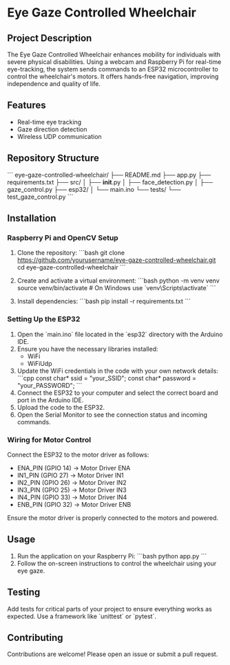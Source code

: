 # Eye Gaze Controlled Wheelchair

## Project Description
The Eye Gaze Controlled Wheelchair enhances mobility for individuals with severe physical disabilities. Using a webcam and Raspberry Pi for real-time eye-tracking, the system sends commands to an ESP32 microcontroller to control the wheelchair's motors. It offers hands-free navigation, improving independence and quality of life.

## Features
- Real-time eye tracking
- Gaze direction detection
- Wireless UDP communication

## Repository Structure
\`\`\`
eye-gaze-controlled-wheelchair/
├── README.md
├── app.py
├── requirements.txt
├── src/
│   ├── __init__.py
│   ├── face_detection.py
│   ├── gaze_control.py
├── esp32/
│   └── main.ino
└── tests/
    └── test_gaze_control.py
\`\`\`

## Installation

### Raspberry Pi and OpenCV Setup

1. Clone the repository:
    \`\`\`bash
    git clone https://github.com/yourusername/eye-gaze-controlled-wheelchair.git
    cd eye-gaze-controlled-wheelchair
    \`\`\`

2. Create and activate a virtual environment:
    \`\`\`bash
    python -m venv venv
    source venv/bin/activate  # On Windows use \`venv\Scripts\activate\`
    \`\`\`

3. Install dependencies:
    \`\`\`bash
    pip install -r requirements.txt
    \`\`\`

### Setting Up the ESP32

1. Open the \`main.ino\` file located in the \`esp32\` directory with the Arduino IDE.
2. Ensure you have the necessary libraries installed:
    - WiFi
    - WiFiUdp
3. Update the WiFi credentials in the code with your own network details:
    \`\`\`cpp
    const char* ssid = \"your_SSID\";
    const char* password = \"your_PASSWORD\";
    \`\`\`
4. Connect the ESP32 to your computer and select the correct board and port in the Arduino IDE.
5. Upload the code to the ESP32.
6. Open the Serial Monitor to see the connection status and incoming commands.

### Wiring for Motor Control

Connect the ESP32 to the motor driver as follows:
- ENA_PIN (GPIO 14) -> Motor Driver ENA
- IN1_PIN (GPIO 27) -> Motor Driver IN1
- IN2_PIN (GPIO 26) -> Motor Driver IN2
- IN3_PIN (GPIO 25) -> Motor Driver IN3
- IN4_PIN (GPIO 33) -> Motor Driver IN4
- ENB_PIN (GPIO 32) -> Motor Driver ENB

Ensure the motor driver is properly connected to the motors and powered.

## Usage

1. Run the application on your Raspberry Pi:
    \`\`\`bash
    python app.py
    \`\`\`
2. Follow the on-screen instructions to control the wheelchair using your eye gaze.

## Testing

Add tests for critical parts of your project to ensure everything works as expected. Use a framework like \`unittest\` or \`pytest\`.

## Contributing

Contributions are welcome! Please open an issue or submit a pull request.
